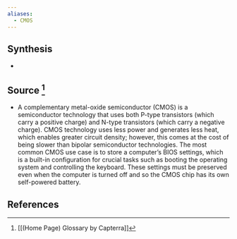 ```yaml
---
aliases:
  - CMOS
---
```

## Synthesis
- 
## Source [^1]
- A complementary metal-oxide semiconductor (CMOS) is a semiconductor technology that uses both P-type transistors (which carry a positive charge) and N-type transistors (which carry a negative charge). CMOS technology uses less power and generates less heat, which enables greater circuit density; however, this comes at the cost of being slower than bipolar semiconductor technologies. The most common CMOS use case is to store a computer’s BIOS settings, which is a built-in configuration for crucial tasks such as booting the operating system and controlling the keyboard. These settings must be preserved even when the computer is turned off and so the CMOS chip has its own self-powered battery.
## References

[^1]: [[(Home Page) Glossary by Capterra]]
